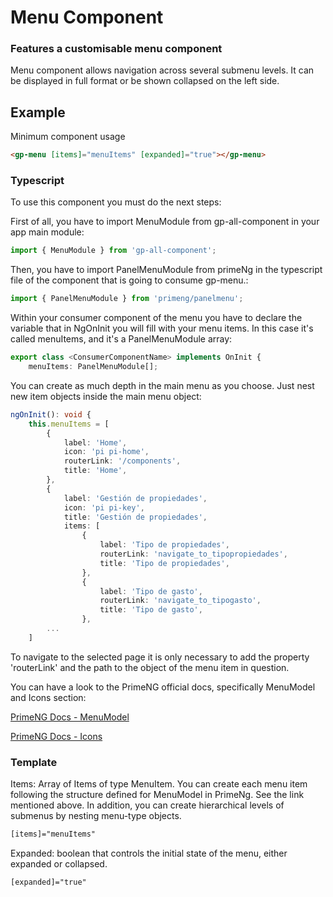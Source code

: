 # Menu Component

### Features a customisable menu component

Menu component allows navigation across several submenu levels. It can be displayed in full format or be shown collapsed on the left side.

## Example

Minimum component usage

```html
<gp-menu [items]="menuItems" [expanded]="true"></gp-menu>
```

### Typescript

To use this component you must do the next steps:

First of all, you have to import MenuModule from gp-all-component in your app main module:

```ts
import { MenuModule } from 'gp-all-component';
```

Then, you have to import PanelMenuModule from primeNg in the typescript file of the component that is going to consume gp-menu.:

```ts
import { PanelMenuModule } from 'primeng/panelmenu';
```

Within your consumer component of the menu you have to declare the variable that in NgOnInit you will fill with your menu items. In this case it's called menuItems, and it's a PanelMenuModule array:

```ts
export class <ConsumerComponentName> implements OnInit {
    menuItems: PanelMenuModule[];
```

You can create as much depth in the main menu as you choose. Just nest new item objects inside the main menu object:

```ts
ngOnInit(): void {
    this.menuItems = [
        {
            label: 'Home',
            icon: 'pi pi-home',
            routerLink: '/components',
            title: 'Home',
        },
        {
            label: 'Gestión de propiedades',
            icon: 'pi pi-key',
            title: 'Gestión de propiedades',
            items: [
                {
                    label: 'Tipo de propiedades',
                    routerLink: 'navigate_to_tipopropiedades',
                    title: 'Tipo de propiedades',
                },
                {
                    label: 'Tipo de gasto',
                    routerLink: 'navigate_to_tipogasto',
                    title: 'Tipo de gasto',
                },
        ...
    ]
```

To navigate to the selected page it is only necessary to add the property 'routerLink' and the path to the object of the menu item in question.

You can have a look to the PrimeNG official docs, specifically MenuModel and Icons section:

<p><a target="_blank" href="https://www.primefaces.org/primeng-7.1.3/#/menumodel">PrimeNG Docs - MenuModel</a></p>
<p><a target="_blank" href="https://www.primefaces.org/primeng-7.1.3/#/icons">PrimeNG Docs - Icons</a></p>

### Template

Items: Array of Items of type MenuItem. You can create each menu item following the structure defined for MenuModel in PrimeNg. See the link mentioned above. In addition, you can create hierarchical levels of submenus by nesting menu-type objects.

```html
[items]="menuItems"
```
Expanded: boolean that controls the initial state of the menu, either expanded or collapsed.

```html
[expanded]="true"
```
